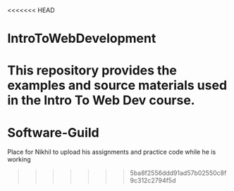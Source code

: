<<<<<<< HEAD
# IntroToWebDevelopment
This repository provides the examples and source materials used in the Intro To Web Dev course.
=======
# Software-Guild
Place for Nikhil to upload his assignments and practice code while he is working
>>>>>>> 5ba8f2556ddd91ad57b02550c8f9c312c2794f5d
